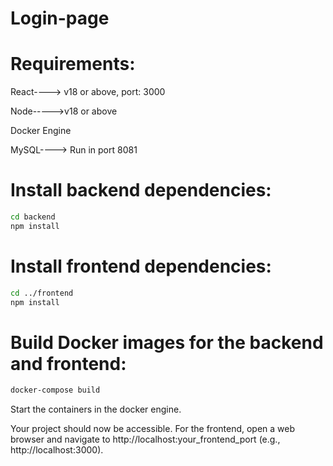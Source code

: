 # Login-page
# Requirements:

React----> v18 or above, port: 3000

Node----->v18 or above

Docker Engine

MySQL----> Run in port 8081


# Install backend dependencies:

  ```bash
cd backend
npm install
```

# Install frontend dependencies:

  ```bash
  cd ../frontend
  npm install
  ```

# Build Docker images for the backend and frontend:

  ```bash
  docker-compose build
  ```
Start the containers in the docker engine.


Your project should now be accessible. For the frontend, open a web browser and navigate to http://localhost:your_frontend_port (e.g., http://localhost:3000).
